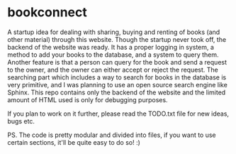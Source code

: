 bookconnect
===========

A startup idea for dealing with sharing, buying and renting of books (and other material) through this website.
Though the startup never took off, the backend of the website was ready. It has a proper logging in system, a method to add your books to the database, and a system to query them. 
Another feature is that a person can query for the book and send a request to the owner, and the owner can either accept or reject the request.
The searching part which includes a way to search for books in the database is very primitive, and I was planning to use an open source search engine like Sphinx.
This repo contains only the backend of the website and the limited amount of HTML used is only for debugging purposes.

If you plan to work on it further, please read the TODO.txt file for new ideas, bugs etc.

PS. The code is pretty modular and divided into files, if you want to use certain sections, it'll be quite easy to do so! :)